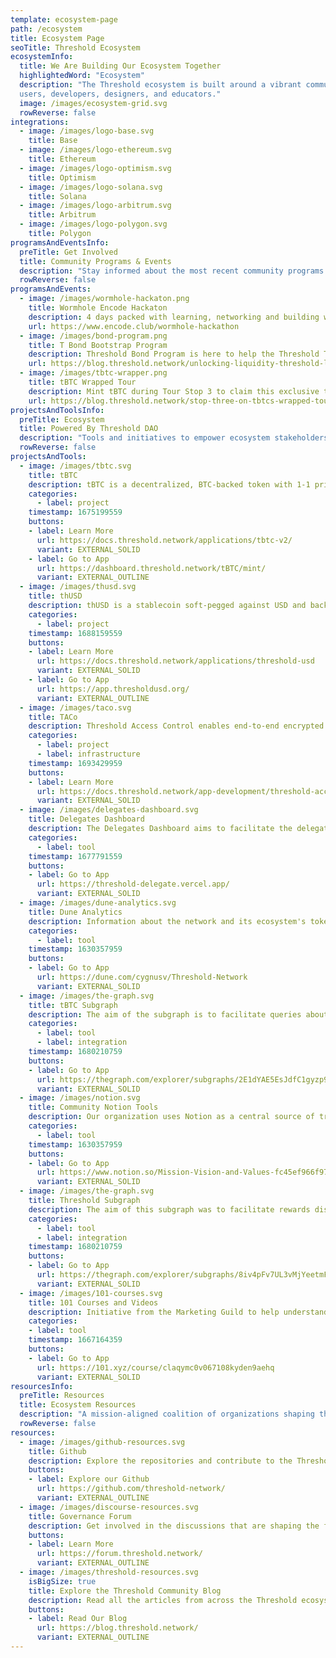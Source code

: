 ```yaml
---
template: ecosystem-page
path: /ecosystem
title: Ecosystem Page
seoTitle: Threshold Ecosystem
ecosystemInfo:
  title: We Are Building Our Ecosystem Together
  highlightedWord: "Ecosystem"
  description: "The Threshold ecosystem is built around a vibrant community of 
  users, developers, designers, and educators."
  image: /images/ecosystem-grid.svg
  rowReverse: false
integrations:
  - image: /images/logo-base.svg
    title: Base
  - image: /images/logo-ethereum.svg
    title: Ethereum
  - image: /images/logo-optimism.svg
    title: Optimism
  - image: /images/logo-solana.svg
    title: Solana
  - image: /images/logo-arbitrum.svg
    title: Arbitrum
  - image: /images/logo-polygon.svg
    title: Polygon
programsAndEventsInfo:
  preTitle: Get Involved
  title: Community Programs & Events
  description: "Stay informed about the most recent community programs and events."
  rowReverse: false
programsAndEvents:
  - image: /images/wormhole-hackaton.png
    title: Wormhole Encode Hackaton
    description: 4 days packed with learning, networking and building with Wormhole at the Encode Club Hacker House.
    url: https://www.encode.club/wormhole-hackathon
  - image: /images/bond-program.png
    title: T Bond Bootstrap Program
    description: Threshold Bond Program is here to help the Threshold Treasury Guild continue to grow tBTC liquidity.
    url: https://blog.threshold.network/unlocking-liquidity-threshold-launches-bond-program-with-bond-protocol/
  - image: /images/tbtc-wrapper.png
    title: tBTC Wrapped Tour
    description: Mint tBTC during Tour Stop 3 to claim this exclusive tBTC Wrapped Tour Arbitrum OAT!
    url: https://blog.threshold.network/stop-three-on-tbtcs-wrapped-tour-kicks-off-with-an-arbitrum-integration-and-a-new-galxe-oat/
projectsAndToolsInfo:
  preTitle: Ecosystem
  title: Powered By Threshold DAO
  description: "Tools and initiatives to empower ecosystem stakeholders. "
  rowReverse: false
projectsAndTools:
  - image: /images/tbtc.svg
    title: tBTC
    description: tBTC is a decentralized, BTC-backed token with 1-1 price peg to Bitcoin. It allows holders to use Bitcoin on DeFi.
    categories:
      - label: project
    timestamp: 1675199559
    buttons:
    - label: Learn More
      url: https://docs.threshold.network/applications/tbtc-v2/
      variant: EXTERNAL_SOLID
    - label: Go to App
      url: https://dashboard.threshold.network/tBTC/mint/
      variant: EXTERNAL_OUTLINE
  - image: /images/thusd.svg
    title: thUSD
    description: thUSD is a stablecoin soft-pegged against USD and backed by ETH and tBTC as collaterals.
    categories:
      - label: project
    timestamp: 1688159559
    buttons:
    - label: Learn More
      url: https://docs.threshold.network/applications/threshold-usd
      variant: EXTERNAL_SOLID
    - label: Go to App
      url: https://app.thresholdusd.org/
      variant: EXTERNAL_OUTLINE
  - image: /images/taco.svg
    title: TACo
    description: Threshold Access Control enables end-to-end encrypted data sharing and communication.
    categories:
      - label: project
      - label: infrastructure
    timestamp: 1693429959
    buttons:
    - label: Learn More
      url: https://docs.threshold.network/app-development/threshold-access-control-tac
      variant: EXTERNAL_SOLID
  - image: /images/delegates-dashboard.svg
    title: Delegates Dashboard
    description: The Delegates Dashboard aims to facilitate the delegation of voting power to our delegates.
    categories:
      - label: tool
    timestamp: 1677791559
    buttons:
    - label: Go to App
      url: https://threshold-delegate.vercel.app/
      variant: EXTERNAL_SOLID
  - image: /images/dune-analytics.svg
    title: Dune Analytics
    description: Information about the network and its ecosystem's tokens can be queried on Dune Analytics.
    categories:
      - label: tool
    timestamp: 1630357959
    buttons:
    - label: Go to App
      url: https://dune.com/cygnusv/Threshold-Network
      variant: EXTERNAL_SOLID
  - image: /images/the-graph.svg
    title: tBTC Subgraph
    description: The aim of the subgraph is to facilitate queries about the T token and Threshold's Network DAO governance.
    categories:
      - label: tool
      - label: integration
    timestamp: 1680210759
    buttons:
    - label: Go to App
      url: https://thegraph.com/explorer/subgraphs/2E1dYAE5EsJdfC1gyzp98hHPPCxSoX2TSoBivzFto47b?view=Overview&chain=mainnet
      variant: EXTERNAL_SOLID
  - image: /images/notion.svg
    title: Community Notion Tools
    description: Our organization uses Notion as a central source of truth for the different DAO groups of work and guilds.
    categories:
      - label: tool
    timestamp: 1630357959
    buttons:
    - label: Go to App
      url: https://www.notion.so/Mission-Vision-and-Values-fc45ef966f9747fd911a14cf0a2a82c2
      variant: EXTERNAL_SOLID
  - image: /images/the-graph.svg
    title: Threshold Subgraph
    description: The aim of this subgraph was to facilitate rewards distribution and queries about the T token.
    categories:
      - label: tool
      - label: integration
    timestamp: 1680210759
    buttons:
    - label: Go to App
      url: https://thegraph.com/explorer/subgraphs/8iv4pFv7UL3vMjYeetmFCKD9Mg2V4d1S2rapQXo8fRq5?view=Overview&chain=mainnet
      variant: EXTERNAL_SOLID
  - image: /images/101-courses.svg
    title: 101 Courses and Videos
    description: Initiative from the Marketing Guild to help understand better the technologies around our products.
    categories: 
    - label: tool
    timestamp: 1667164359
    buttons:
    - label: Go to App
      url: https://101.xyz/course/claqymc0v067108kyden9aehq
      variant: EXTERNAL_SOLID
resourcesInfo:
  preTitle: Resources
  title: Ecosystem Resources
  description: "A mission-aligned coalition of organizations shaping the future of web3."
  rowReverse: false
resources:
  - image: /images/github-resources.svg
    title: Github
    description: Explore the repositories and contribute to the Threshold ecosystem.
    buttons:
    - label: Explore our Github
      url: https://github.com/threshold-network/
      variant: EXTERNAL_OUTLINE
  - image: /images/discourse-resources.svg
    title: Governance Forum
    description: Get involved in the discussions that are shaping the future of the Threshold ecosystem.
    buttons:
    - label: Learn More
      url: https://forum.threshold.network/
      variant: EXTERNAL_OUTLINE
  - image: /images/threshold-resources.svg
    isBigSize: true
    title: Explore the Threshold Community Blog
    description: Read all the articles from across the Threshold ecosystem.
    buttons:
    - label: Read Our Blog
      url: https://blog.threshold.network/
      variant: EXTERNAL_OUTLINE
---
```

